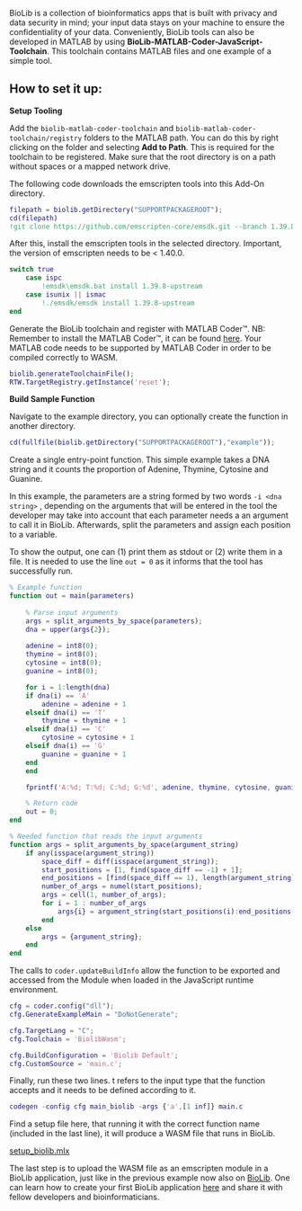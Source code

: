 BioLib is a collection of bioinformatics apps that is built with privacy and data security in mind; your input data stays on your machine to ensure the confidentiality of your data. Conveniently, BioLib tools can also be developed in MATLAB by using **BioLib-MATLAB-Coder-JavaScript-Toolchain**. This toolchain contains MATLAB files and one example of a simple tool.

## How to set it up:

**Setup Tooling**

Add the `biolib-matlab-coder-toolchain` and `biolib-matlab-coder-toolchain/registry` folders to the MATLAB path. You can do this by right clicking on the folder and selecting **Add to Path**. This is required for the toolchain to be registered. Make sure that the root directory is on a path without spaces or a mapped network drive.

The following code downloads the emscripten tools into this Add-On directory.

```matlab
filepath = biolib.getDirectory("SUPPORTPACKAGEROOT");
cd(filepath)
!git clone https://github.com/emscripten-core/emsdk.git --branch 1.39.8
```

After this, install the emscripten tools in the selected directory.  Important, the version of emscripten needs to be < 1.40.0. 

```matlab
switch true
    case ispc
        !emsdk\emsdk.bat install 1.39.8-upstream
    case isunix || ismac
        !./emsdk/emsdk install 1.39.8-upstream 
end
```

Generate the BioLib toolchain and register with MATLAB Coder™.  NB: Remember to install the MATLAB Coder™, it can be found [here](https://se.mathworks.com/help/coder/getting-started-with-matlab-coder.html). Your MATLAB code needs to be supported by MATLAB Coder in order to be compiled correctly to WASM. 

```matlab
biolib.generateToolchainFile();
RTW.TargetRegistry.getInstance('reset');
```

**Build Sample Function**

Navigate to the example directory, you can optionally create the function in another directory.

```matlab
cd(fullfile(biolib.getDirectory("SUPPORTPACKAGEROOT"),"example"));
```

Create a single entry-point function. This simple example takes a DNA string and it counts the proportion of Adenine, Thymine, Cytosine and Guanine. 

 In this example, the parameters are a string formed by two words `-i <dna string>`  , depending on the arguments that will be entered in the tool the developer may take into account that each parameter needs a an argument to call it in BioLib. Afterwards, split the parameters and assign each position to a variable.

To show the output, one can (1) print them as stdout or (2) write them in a file. It is needed to use the line `out = 0` as it informs that the tool has successfully run. 

```matlab
% Example function
function out = main(parameters)
	
	% Parse input arguments
	args = split_arguments_by_space(parameters);
	dna = upper(args{2});
	
	adenine = int8(0);
	thymine = int8(0);
	cytosine = int8(0);
	guanine = int8(0);

	for i = 1:length(dna)
    if dna(i) == 'A'
        adenine = adenine + 1
    elseif dna(i) == 'T'
        thymine = thymine + 1
    elseif dna(i) == 'C'
        cytosine = cytosine + 1
    elseif dna(i) == 'G'
        guanine = guanine + 1
    end
	end

	fprintf('A:%d; T:%d; C:%d; G:%d', adenine, thymine, cytosine, guanine)

	% Return code
	out = 0;
end

% Needed function that reads the input arguments
function args = split_arguments_by_space(argument_string)         
    if any(isspace(argument_string))      
        space_diff = diff(isspace(argument_string));
        start_positions = [1, find(space_diff == -1) + 1];
        end_positions = [find(space_diff == 1), length(argument_string)];
        number_of_args = numel(start_positions);
        args = cell(1, number_of_args);
        for i = 1 : number_of_args
            args{i} = argument_string(start_positions(i):end_positions(i));
        end                
    else
        args = {argument_string};
    end
end
```

The calls to `coder.updateBuildInfo` allow the function to be exported and accessed from the Module when loaded in the JavaScript runtime environment.

```matlab
cfg = coder.config("dll");
cfg.GenerateExampleMain = "DoNotGenerate";

cfg.TargetLang = "C";
cfg.Toolchain = 'BiolibWasm';

cfg.BuildConfiguration = 'Biolib Default';
cfg.CustomSource = 'main.c';
```

Finally, run these two lines. t refers to the input type that the function accepts and it needs to be defined according to it. 

```matlab
codegen -config cfg main_biolib -args {'a',[1 inf]} main.c
```

Find a setup file here, that running it with the correct function name (included in the last line), it will produce a WASM file that runs in BioLib.

[setup_biolib.mlx](https://s3-us-west-2.amazonaws.com/secure.notion-static.com/87465617-f1c3-499d-a389-8faa3bc0e234/setup_biolib.mlx)

The last step is to upload the WASM file as an emscripten module in a BioLib application, just like in the previous example now also on [BioLib](https://biolib.com/laurabiolib/BioLib-MATLAB-ToolChain/). One can learn how to create your first BioLib application [here](https://biolib.com/docs/building-applications/creating-your-first-application) and share it with fellow developers and bioinformaticians.